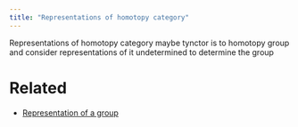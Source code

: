 ```yaml
---
title: "Representations of homotopy category"
---
```


      

Representations of homotopy category maybe tynctor is to homotopy group and consider representations of it undetermined to determine the group

# Related
- [Representation of a group](<notes/ntpy/Definitions/Representation Theory/Representation of a group.md>)